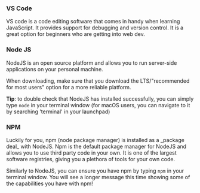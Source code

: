 
<h3>VS Code</h3>
<p>VS code is a code editing software that comes in handy when learning JavaScript. It provides support for debugging and version control. It is a great option for beginners who are getting into web dev. 
</p>

<h3>Node JS</h3>
<p>NodeJS is an open source platform and allows you to run server-side applications on your personal machine.

When downloading, make sure that you download the LTS/"recommended for most users" option for a more reliable platform.

**Tip**: to double check that NodeJS has installed successfully, you can simply type `node` in your terminal window (for macOS users, you can navigate to it by searching 'terminal' in your launchpad)
</p>
<h3>NPM</h3>  
<p>
Luckily for you, npm (node package manager) is installed as a _package deal_ with NodeJS. Npm is the default package manager for NodeJS and allows you to use third party code in your own. It is one of the largest software registries, giving you a plethora of tools for your own code.

Similarly to NodeJS, you can ensure you have npm by typing `npm` in your terminal window. You will see a longer message this time showing some of the capabilities you have with npm!

</p>
